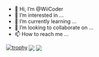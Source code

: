 - 👋 Hi, I’m @WiiCoder
- 👀 I’m interested in ...
- 🌱 I’m currently learning ...
- 💞️ I’m looking to collaborate on ...
- 📫 How to reach me ...

<!---
WiiCoder/WiiCoder is a ✨ special ✨ repository because its `README.md` (this file) appears on your GitHub profile.
You can click the Preview link to take a look at your changes.
--->
[![trophy](https://github-profile-trophy.vercel.app/?username=wiiCoder&rank=SECRET,SSS,SS,S,AAA,AA,A)](https://github.com/ryo-ma/github-profile-trophy)
<span>
  <img align="center" src="https://github-readme-stats.vercel.app/api?username=wiiCoder&count_private=true&show_icons=true" />
</span>
<span>
  <img align="center" src="https://github-readme-stats.vercel.app/api/top-langs/?username=wiiCoder&layout=compact" />
</span>


